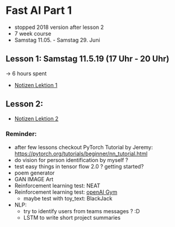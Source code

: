 # Fast AI Part 1 

- stopped 2018 version after lesson 2
- 7 week course 
- Samstag 11.05. - Samstag 29. Juni

## Lesson 1: Samstag 11.5.19 (17 Uhr - 20 Uhr)

-> 6 hours spent

- [Notizen Lektion 1](./lesson1/00-lesson1.md)


## Lesson 2:
- [Notizen Lektion 2](./lesson2/20-lesson2.md)



### Reminder:
- after few lessons checkout PyTorch Tutorial by Jeremy:
https://pytorch.org/tutorials/beginner/nn_tutorial.html
- do vision for person identification by myself ?
- test easy things in tensor flow 2.0 ? getting started?
- poem generator 
- GAN IMAGE Art
- Reinforcement learning test: NEAT
- Reinforcement learning test: [openAI Gym](https://gym.openai.com/docs/)
  - maybe test with toy_text: BlackJack
- NLP:
  - try to identify users from teams messages ? :D 
  - LSTM to write short project summaries 